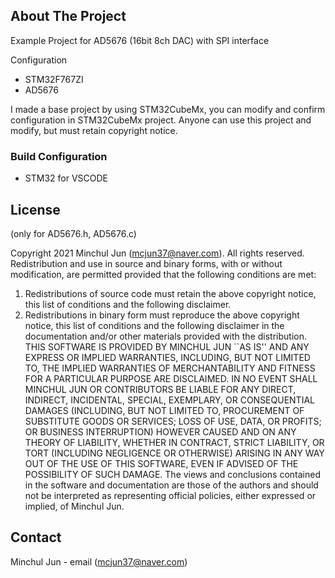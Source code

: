 <!-- ABOUT THE PROJECT -->
## About The Project
Example Project for AD5676 (16bit 8ch DAC) with SPI interface

Configuration
- STM32F767ZI
- AD5676

I made a base project by using STM32CubeMx, you can modify and confirm configuration in STM32CubeMx project.
Anyone can use this project and modify, but must retain copyright notice.

[AD5676]: (https://www.analog.com/en/products/ad5676.html#product-overview)
[STM32F767ZI]: (https://www.st.com/en/microcontrollers-microprocessors/stm32f767zi.html)
[STM32CubeMx]: (https://www.st.com/en/development-tools/stm32cubemx.html)

<!-- BUILD CONFIGURATION -->
### Build Configuration

* STM32 for VSCODE

<!-- LICENSE -->
## License
(only for AD5676.h, AD5676.c)

Copyright 2021 Minchul Jun (mcjun37@naver.com).  All rights reserved.
Redistribution and use in source and binary forms, with or without
modification, are permitted provided that the following conditions are met:
  1. Redistributions of source code must retain the above copyright notice,
     this list of conditions and the following disclaimer.
  2. Redistributions in binary form must reproduce the above copyright
     notice, this list of conditions and the following disclaimer in the
     documentation and/or other materials provided with the distribution.
THIS SOFTWARE IS PROVIDED BY MINCHUL JUN ``AS IS'' AND ANY EXPRESS OR IMPLIED
WARRANTIES, INCLUDING, BUT NOT LIMITED TO, THE IMPLIED WARRANTIES OF
MERCHANTABILITY AND FITNESS FOR A PARTICULAR PURPOSE ARE DISCLAIMED. IN NO
EVENT SHALL MINCHUL JUN OR CONTRIBUTORS BE LIABLE FOR ANY DIRECT, INDIRECT,
INCIDENTAL, SPECIAL, EXEMPLARY, OR CONSEQUENTIAL DAMAGES (INCLUDING, BUT
NOT LIMITED TO, PROCUREMENT OF SUBSTITUTE GOODS OR SERVICES; LOSS OF USE,
DATA, OR PROFITS; OR BUSINESS INTERRUPTION) HOWEVER CAUSED AND ON ANY
THEORY OF LIABILITY, WHETHER IN CONTRACT, STRICT LIABILITY, OR TORT
(INCLUDING NEGLIGENCE OR OTHERWISE) ARISING IN ANY WAY OUT OF THE USE OF
THIS SOFTWARE, EVEN IF ADVISED OF THE POSSIBILITY OF SUCH DAMAGE.
The views and conclusions contained in the software and documentation are
those of the authors and should not be interpreted as representing official
policies, either expressed or implied, of Minchul Jun.

<!-- CONTACT -->
## Contact

Minchul Jun - email (mcjun37@naver.com)

[linkedin-url]: https://linkedin.com/in/minchul-jun-372483134
